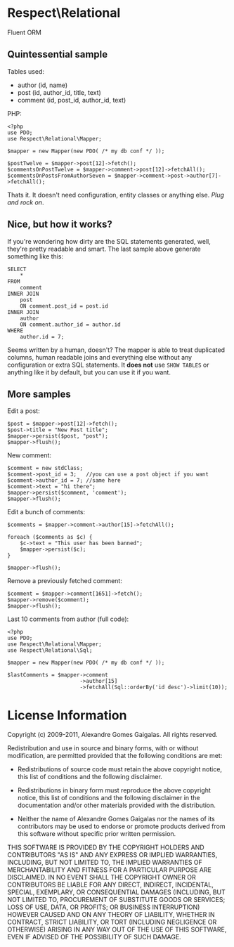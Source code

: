 Respect\Relational
==================

Fluent ORM

Quintessential sample
---------------------

Tables used:

  * author (id, name)
  * post (id, author_id, title, text)
  * comment (id, post_id, author_id, text)

PHP:

    <?php
    use PDO;
    use Respect\Relational\Mapper;

    $mapper = new Mapper(new PDO( /* my db conf */ ));

    $postTwelve = $mapper->post[12]->fetch();
    $commentsOnPostTwelve = $mapper->comment->post[12]->fetchAll();
    $commentsOnPostsFromAuthorSeven = $mapper->comment->post->author[7]->fetchAll();

Thats it. It doesn't need configuration, entity classes or anything else. *Plug
and rock on*.

Nice, but how it works?
-----------------------

If you're wondering how dirty are the SQL statements generated, well, they're 
pretty readable and smart. The last sample above generate something like this:

    SELECT
        *
    FROM 
        comment
    INNER JOIN
        post
        ON comment.post_id = post.id
    INNER JOIN
        author
        ON comment.author_id = author.id
    WHERE
        author.id = 7;

Seems written by a human, doesn't? The mapper is able to treat duplicated columns, 
human readable joins and everything else without any configuration or extra SQL
statements. It **does not** use `SHOW TABLES` or anything like it by default, 
but you can use it if you want.

More samples
------------

Edit a post:

    $post = $mapper->post[12]->fetch();
    $post->title = "New Post title";
    $mapper->persist($post, "post");
    $mapper->flush();

New comment:

    $comment = new stdClass;
    $comment->post_id = 3;   //you can use a post object if you want
    $comment->author_id = 7; //same here
    $comment->text = "hi there";
    $mapper->persist($comment, 'comment');
    $mapper->flush();
    
Edit a bunch of comments:

    $comments = $mapper->comment->author[15]->fetchAll();

    foreach ($comments as $c) {
        $c->text = "This user has been banned";
        $mapper->persist($c);
    }

    $mapper->flush();

Remove a previously fetched comment:

    $comment = $mapper->comment[1651]->fetch();
    $mapper->remove($comment);
    $mapper->flush();

Last 10 comments from author (full code):

    <?php
    use PDO;
    use Respect\Relational\Mapper;
    use Respect\Relational\Sql;

    $mapper = new Mapper(new PDO( /* my db conf */ ));

    $lastComments = $mapper->comment
                           ->author[15]
                           ->fetchAll(Sql::orderBy('id desc')->limit(10));


License Information
===================

Copyright (c) 2009-2011, Alexandre Gomes Gaigalas.
All rights reserved.

Redistribution and use in source and binary forms, with or without modification,
are permitted provided that the following conditions are met:

* Redistributions of source code must retain the above copyright notice,
  this list of conditions and the following disclaimer.

* Redistributions in binary form must reproduce the above copyright notice,
  this list of conditions and the following disclaimer in the documentation
  and/or other materials provided with the distribution.

* Neither the name of Alexandre Gomes Gaigalas nor the names of its
  contributors may be used to endorse or promote products derived from this
  software without specific prior written permission.

THIS SOFTWARE IS PROVIDED BY THE COPYRIGHT HOLDERS AND CONTRIBUTORS "AS IS" AND
ANY EXPRESS OR IMPLIED WARRANTIES, INCLUDING, BUT NOT LIMITED TO, THE IMPLIED
WARRANTIES OF MERCHANTABILITY AND FITNESS FOR A PARTICULAR PURPOSE ARE
DISCLAIMED. IN NO EVENT SHALL THE COPYRIGHT OWNER OR CONTRIBUTORS BE LIABLE FOR
ANY DIRECT, INDIRECT, INCIDENTAL, SPECIAL, EXEMPLARY, OR CONSEQUENTIAL DAMAGES
(INCLUDING, BUT NOT LIMITED TO, PROCUREMENT OF SUBSTITUTE GOODS OR SERVICES;
LOSS OF USE, DATA, OR PROFITS; OR BUSINESS INTERRUPTION) HOWEVER CAUSED AND ON
ANY THEORY OF LIABILITY, WHETHER IN CONTRACT, STRICT LIABILITY, OR TORT
(INCLUDING NEGLIGENCE OR OTHERWISE) ARISING IN ANY WAY OUT OF THE USE OF THIS
SOFTWARE, EVEN IF ADVISED OF THE POSSIBILITY OF SUCH DAMAGE.